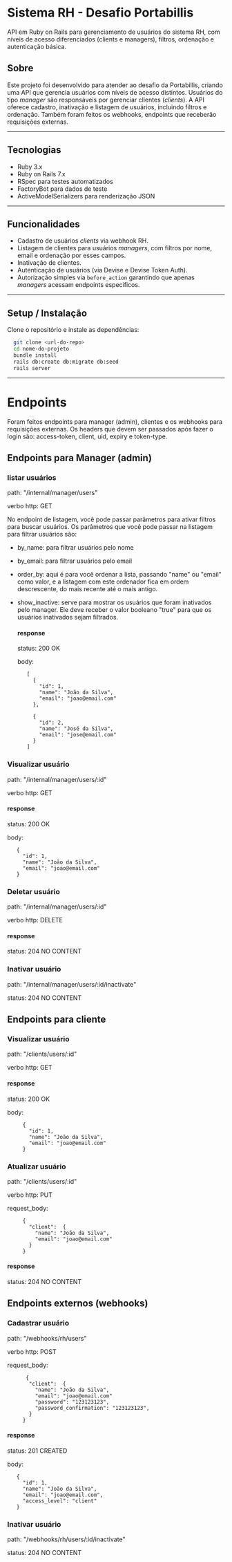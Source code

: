 # Sistema RH - Desafio Portabillis

API em Ruby on Rails para gerenciamento de usuários do sistema RH, com níveis de acesso diferenciados (clients e managers), filtros, ordenação e autenticação básica.

## Sobre

Este projeto foi desenvolvido para atender ao desafio da Portabillis, criando uma API que gerencia usuários com níveis de acesso distintos. Usuários do tipo *manager* são responsáveis por gerenciar clientes (*clients*). A API oferece cadastro, inativação e listagem de usuários, incluindo filtros e ordenação. Também foram feitos os webhooks, endpoints que receberão requisições externas.

---

## Tecnologias

- Ruby 3.x  
- Ruby on Rails 7.x  
- RSpec para testes automatizados  
- FactoryBot para dados de teste  
- ActiveModelSerializers para renderização JSON  

---

## Funcionalidades

- Cadastro de usuários *clients* via webhook RH.  
- Listagem de clientes para usuários *managers*, com filtros por nome, email e ordenação por esses campos.  
- Inativação de clientes.  
- Autenticação de usuários (via Devise e Devise Token Auth).  
- Autorização simples via `before_action` garantindo que apenas *managers* acessam endpoints específicos.  

---

## Setup / Instalação

Clone o repositório e instale as dependências:

```bash
  git clone <url-do-repo>
  cd nome-do-projeto
  bundle install
  rails db:create db:migrate db:seed
  rails server
```

---

# Endpoints

  Foram feitos endpoints para manager (admin), clientes e os webhooks para requisições externas.
  Os headers que devem ser passados após fazer o login são: access-token, client, uid, expiry e token-type.

## Endpoints para Manager (admin)

### listar usuários
path: "/internal/manager/users"

verbo http: GET

No endpoint de listagem, você pode passar parâmetros para ativar filtros para buscar usuários. Os parâmetros
que você pode passar na listagem para filtrar usuários são:

- by_name: para filtrar usuários pelo nome
- by_email: para filtrar usuários pelo email
- order_by: aqui é para você ordenar a lista, passando "name" ou "email" como valor, e a listagem com este
            ordenador fica em ordem descrescente, do mais recente até o mais antigo.
- show_inactive: serve para mostrar os usuários que foram inativados pelo manager.
                Ele deve receber o valor booleano "true" para que os usuários inativados sejam filtrados.

  #### response
  status: 200 OK
  
    body:
     ```
        [
          {
            "id": 1,
            "name": "João da Silva",
            "email": "joao@email.com"
          },
    
          {
            "id": 2,
            "name": "José da Silva",
            "email": "jose@email.com"
          }
        ]
    ```

### Visualizar usuário
path: "/internal/manager/users/:id"

verbo http: GET

  #### response
  status: 200 OK
  
  body:
   ```
      {
        "id": 1,
        "name": "João da Silva",
        "email": "joao@email.com"
      }
   ```

### Deletar usuário
path: "/internal/manager/users/:id"

verbo http: DELETE

  #### response
  status: 204 NO CONTENT

### Inativar usuário
path: "/internal/manager/users/:id/inactivate"

status: 204 NO CONTENT

## Endpoints para cliente
  ### Visualizar usuário

  path: "/clients/users/:id"

  verbo http: GET

  #### response
  status: 200 OK
  
  body:
   ```
        {
          "id": 1,
          "name": "João da Silva",
          "email": "joao@email.com"
        }
   ```

  ### Atualizar usuário
  path: "/clients/users/:id"

  verbo http: PUT
  
  request_body:
   ```
        {
          "client":  {
            "name": "João da Silva",
            "email": "joao@email.com"
          }
        }
   ```
  #### response
  status: 204 NO CONTENT

## Endpoints externos (webhooks)
  ### Cadastrar usuário
  path: "/webhooks/rh/users"

  verbo http: POST
  
  request_body:
   ```
         {
          "client":  {
            "name": "João da Silva",
            "email": "joao@email.com"
            "password": "123123123",
            "password_confirmation": "123123123",
          }
        }
   ```

  #### response
  status: 201 CREATED
  
  body:
   ```
      {
        "id": 1,
        "name": "João da Silva",
        "email": "joao@email.com",
        "access_level": "client"
      }
   ```

### Inativar usuário

path: "/webhooks/rh/users/:id/inactivate"

status: 204 NO CONTENT



  
